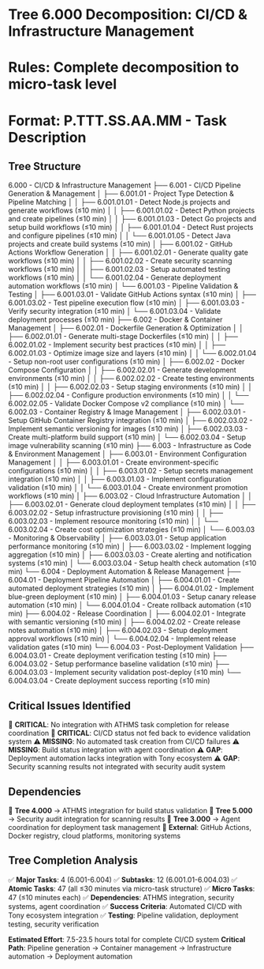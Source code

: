 # Tree 6.000 Decomposition: CI/CD & Infrastructure Management
# Rules: Complete decomposition to micro-task level
# Format: P.TTT.SS.AA.MM - Task Description

## Tree Structure

6.000 - CI/CD & Infrastructure Management
├── 6.001 - CI/CD Pipeline Generation & Management
│   ├── 6.001.01 - Project Type Detection & Pipeline Matching
│   │   ├── 6.001.01.01 - Detect Node.js projects and generate workflows (≤10 min)
│   │   ├── 6.001.01.02 - Detect Python projects and create pipelines (≤10 min)
│   │   ├── 6.001.01.03 - Detect Go projects and setup build workflows (≤10 min)
│   │   ├── 6.001.01.04 - Detect Rust projects and configure pipelines (≤10 min)
│   │   └── 6.001.01.05 - Detect Java projects and create build systems (≤10 min)
│   ├── 6.001.02 - GitHub Actions Workflow Generation
│   │   ├── 6.001.02.01 - Generate quality gate workflows (≤10 min)
│   │   ├── 6.001.02.02 - Create security scanning workflows (≤10 min)
│   │   ├── 6.001.02.03 - Setup automated testing workflows (≤10 min)
│   │   └── 6.001.02.04 - Generate deployment automation workflows (≤10 min)
│   └── 6.001.03 - Pipeline Validation & Testing
│       ├── 6.001.03.01 - Validate GitHub Actions syntax (≤10 min)
│       ├── 6.001.03.02 - Test pipeline execution flow (≤10 min)
│       ├── 6.001.03.03 - Verify security integration (≤10 min)
│       └── 6.001.03.04 - Validate deployment processes (≤10 min)
├── 6.002 - Docker & Container Management
│   ├── 6.002.01 - Dockerfile Generation & Optimization
│   │   ├── 6.002.01.01 - Generate multi-stage Dockerfiles (≤10 min)
│   │   ├── 6.002.01.02 - Implement security best practices (≤10 min)
│   │   ├── 6.002.01.03 - Optimize image size and layers (≤10 min)
│   │   └── 6.002.01.04 - Setup non-root user configurations (≤10 min)
│   ├── 6.002.02 - Docker Compose Configuration
│   │   ├── 6.002.02.01 - Generate development environments (≤10 min)
│   │   ├── 6.002.02.02 - Create testing environments (≤10 min)
│   │   ├── 6.002.02.03 - Setup staging environments (≤10 min)
│   │   ├── 6.002.02.04 - Configure production environments (≤10 min)
│   │   └── 6.002.02.05 - Validate Docker Compose v2 compliance (≤10 min)
│   └── 6.002.03 - Container Registry & Image Management
│       ├── 6.002.03.01 - Setup GitHub Container Registry integration (≤10 min)
│       ├── 6.002.03.02 - Implement semantic versioning for images (≤10 min)
│       ├── 6.002.03.03 - Create multi-platform build support (≤10 min)
│       └── 6.002.03.04 - Setup image vulnerability scanning (≤10 min)
├── 6.003 - Infrastructure as Code & Environment Management
│   ├── 6.003.01 - Environment Configuration Management
│   │   ├── 6.003.01.01 - Create environment-specific configurations (≤10 min)
│   │   ├── 6.003.01.02 - Setup secrets management integration (≤10 min)
│   │   ├── 6.003.01.03 - Implement configuration validation (≤10 min)
│   │   └── 6.003.01.04 - Create environment promotion workflows (≤10 min)
│   ├── 6.003.02 - Cloud Infrastructure Automation
│   │   ├── 6.003.02.01 - Generate cloud deployment templates (≤10 min)
│   │   ├── 6.003.02.02 - Setup infrastructure provisioning (≤10 min)
│   │   ├── 6.003.02.03 - Implement resource monitoring (≤10 min)
│   │   └── 6.003.02.04 - Create cost optimization strategies (≤10 min)
│   └── 6.003.03 - Monitoring & Observability
│       ├── 6.003.03.01 - Setup application performance monitoring (≤10 min)
│       ├── 6.003.03.02 - Implement logging aggregation (≤10 min)
│       ├── 6.003.03.03 - Create alerting and notification systems (≤10 min)
│       └── 6.003.03.04 - Setup health check automation (≤10 min)
└── 6.004 - Deployment Automation & Release Management
    ├── 6.004.01 - Deployment Pipeline Automation
    │   ├── 6.004.01.01 - Create automated deployment strategies (≤10 min)
    │   ├── 6.004.01.02 - Implement blue-green deployment (≤10 min)
    │   ├── 6.004.01.03 - Setup canary release automation (≤10 min)
    │   └── 6.004.01.04 - Create rollback automation (≤10 min)
    ├── 6.004.02 - Release Coordination
    │   ├── 6.004.02.01 - Integrate with semantic versioning (≤10 min)
    │   ├── 6.004.02.02 - Create release notes automation (≤10 min)
    │   ├── 6.004.02.03 - Setup deployment approval workflows (≤10 min)
    │   └── 6.004.02.04 - Implement release validation gates (≤10 min)
    └── 6.004.03 - Post-Deployment Validation
        ├── 6.004.03.01 - Create deployment verification testing (≤10 min)
        ├── 6.004.03.02 - Setup performance baseline validation (≤10 min)
        ├── 6.004.03.03 - Implement security validation post-deploy (≤10 min)
        └── 6.004.03.04 - Create deployment success reporting (≤10 min)

## Critical Issues Identified
🚨 **CRITICAL**: No integration with ATHMS task completion for release coordination
🚨 **CRITICAL**: CI/CD status not fed back to evidence validation system
⚠️ **MISSING**: No automated task creation from CI/CD failures
⚠️ **MISSING**: Build status integration with agent coordination
⚠️ **GAP**: Deployment automation lacks integration with Tony ecosystem
⚠️ **GAP**: Security scanning results not integrated with security audit system

## Dependencies
🔗 **Tree 4.000** → ATHMS integration for build status validation
🔗 **Tree 5.000** → Security audit integration for scanning results
🔗 **Tree 3.000** → Agent coordination for deployment task management
🔗 **External**: GitHub Actions, Docker registry, cloud platforms, monitoring systems

## Tree Completion Analysis
✅ **Major Tasks**: 4 (6.001-6.004)
✅ **Subtasks**: 12 (6.001.01-6.004.03)
✅ **Atomic Tasks**: 47 (all ≤30 minutes via micro-task structure)
✅ **Micro Tasks**: 47 (≤10 minutes each)
✅ **Dependencies**: ATHMS integration, security systems, agent coordination
✅ **Success Criteria**: Automated CI/CD with Tony ecosystem integration
✅ **Testing**: Pipeline validation, deployment testing, security verification

**Estimated Effort**: 7.5-23.5 hours total for complete CI/CD system
**Critical Path**: Pipeline generation → Container management → Infrastructure automation → Deployment automation